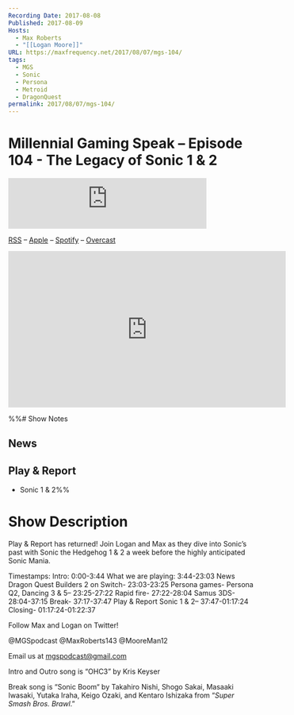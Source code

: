 ```yaml
---
Recording Date: 2017-08-08
Published: 2017-08-09
Hosts:
  - Max Roberts
  - "[[Logan Moore]]"
URL: https://maxfrequency.net/2017/08/07/mgs-104/
tags:
  - MGS
  - Sonic
  - Persona
  - Metroid
  - DragonQuest
permalink: 2017/08/07/mgs-104/
---
```

# Millennial Gaming Speak – Episode 104 - The Legacy of Sonic 1 & 2

<iframe src="https://podcasters.spotify.com/pod/show/millennialgamingspeak/embed/episodes/Episode-104-The-Legacy-of-Sonic-1--2-e1adhtq/a-a6ts48b" height="102px" width="400px" frameborder="0" scrolling="no"></iframe>


[RSS](https://anchor.fm/s/74aa3858/podcast/rss) – [Apple](https://podcasts.apple.com/us/podcast/episode-3-gdc-wrap-up/id1000915981?i=1000542222515) – [Spotify](https://open.spotify.com/episode/7wePXT4Bt22LWifVLx3n8y) – [Overcast](https://overcast.fm/+EtIgeWxEU)

<div class=iframe-container>
<iframe width="560" height="315" src="https://www.youtube-nocookie.com/embed/53FLHWQvMqA?si=HtltOsvAbBPOBIwz" title="YouTube video player" frameborder="0" allow="accelerometer; autoplay; clipboard-write; encrypted-media; gyroscope; picture-in-picture; web-share" allowfullscreen></iframe>
</div>

%%# Show Notes

## News


## Play & Report

- Sonic 1 & 2%%
# Show Description

Play & Report has returned! Join Logan and Max as they dive into Sonic’s past with Sonic the Hedgehog 1 & 2 a week before the highly anticipated Sonic Mania.

Timestamps:
Intro: 0:00-3:44
What we are playing: 3:44-23:03
News Dragon Quest Builders 2 on Switch- 23:03-23:25
Persona games- Persona Q2, Dancing 3 & 5– 23:25-27:22
Rapid fire- 27:22-28:04
Samus 3DS- 28:04-37:15
Break- 37:17-37:47
Play & Report
Sonic 1 & 2– 37:47-01:17:24
Closing- 01:17:24-01:22:37

Follow Max and Logan on Twitter!

@MGSpodcast
@MaxRoberts143
@MooreMan12

Email us at mgspodcast@gmail.com

Intro and Outro song is “OHC3” by Kris Keyser

Break song is “Sonic Boom“ by Takahiro Nishi, Shogo Sakai, Masaaki Iwasaki, Yutaka Iraha, Keigo Ozaki, and Kentaro Ishizaka from “*Super Smash Bros. Brawl*.”